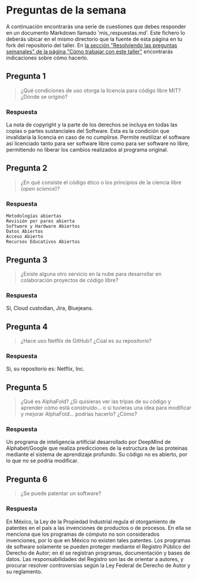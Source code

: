 # Preguntas de la semana

A continuación encontrarás una seríe de cuestiones que debes responder en un
documento Markdown llamado 'mis_respuestas.md'. Este fichero lo deberás ubicar en el mismo directorio que la
fuente de esta página en tu fork del repositorio del taller. En [la sección "Resolviendo las
preguntas semanales" de la página "Cómo trabajar con este
taller"](../material_suplementario/como_trabajar.md#resolviendo-las-preguntas-semanales) encontrarás indicaciones sobre
cómo hacerlo.

## Pregunta 1

> ¿Qué condiciones de uso otorga la licencia para código libre MIT? ¿Dónde se originó?

### Respuesta

La nota de copyright y la parte de los derechos se incluya en todas las copias o partes sustanciales del Software. Esta es la condición que invalidaría la licencia en caso de no cumplirse. Permite reutilizar el software así licenciado tanto para ser software libre como para ser software no libre, permitiendo no liberar los cambios realizados al programa original. 

## Pregunta 2

> ¿En qué consiste el código ético o los principios de la ciencia libre (*open science*)?

### Respuesta

    Metodologías abiertas
    Revisión por pares abierta
    Software y Hardware Abiertos
    Datos Abiertos
    Acceso Abierto
    Recursos Educativos Abiertos 

## Pregunta 3

> ¿Existe alguna otro servicio en la nube para desarrollar en colaboración proyectos de código
> libre?

### Respuesta

Sí, Cloud custodian, Jira, Bluejeans.

## Pregunta 4

> ¿Hace uso Netflix de GitHub? ¿Cúal es su repositorio?

### Respuesta

Sí, su repositorio es: Netflix, Inc. 

## Pregunta 5

> ¿Qué es AlphaFold? ¿Si quisieras ver las tripas de su código y aprender cómo está construido... o si
> tuvieras una idea para modificar y mejorar AlphaFold... podrías hacerlo? ¿Cómo?

### Respuesta

Un programa de inteligencia artificial desarrollado por DeepMind de Alphabet/Google que realiza predicciones de la estructura de las proteínas mediante el sistema de aprendizaje profundo. Su código no es abierto, por lo que no se podria modificar.

## Pregunta 6

> ¿Se puede patentar un software?

### Respuesta

En México, la Ley de la Propiedad Industrial regula el otorgamiento de patentes en el país a las invenciones de productos o de procesos. En ella se menciona que los programas de cómputo no son considerados invenciones, por lo que en México no existen tales patentes. Los programas de software solamente se pueden proteger mediante el Registro Público del Derecho de Autor; en él se registran programas, documentación y bases de datos. Las responsabilidades del Registro son las de orientar a autores, y procurar resolver controversias según la Ley Federal de Derecho de Autor y su reglamento.



